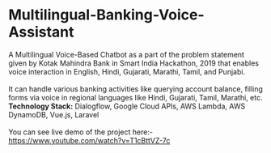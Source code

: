 # Multilingual-Banking-Voice-Assistant
A Multilingual Voice-Based Chatbot as a part of the problem statement given by Kotak Mahindra Bank in Smart India Hackathon, 2019 that enables voice interaction in English, Hindi, Gujarati, Marathi, Tamil, and Punjabi.
<br/>
<br/>
It can handle various banking activities like querying account balance, filling forms via voice in regional languages like Hindi, Gujarati, Tamil, Marathi, etc.
**Technology Stack:** Dialogflow, Google Cloud APIs, AWS Lambda, AWS DynamoDB, Vue.js, Laravel
<br/>
<br/>
You can see live demo of the project here:-
https://www.youtube.com/watch?v=T1cBttVZ-7c


